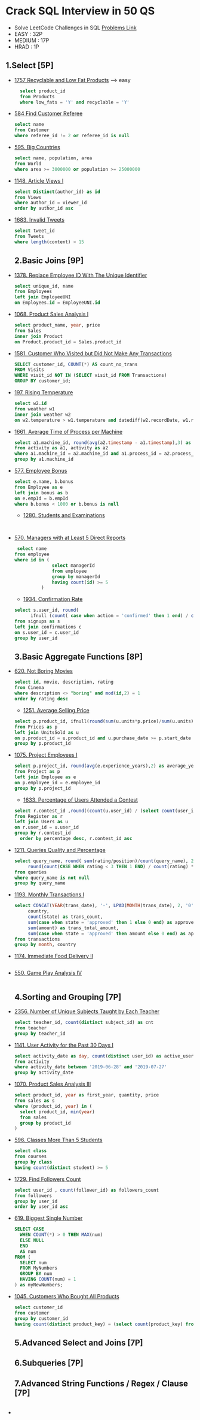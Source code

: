 # Crack SQL Interview in 50 QS
  - Solve LeetCode Challenges in SQL  [Problems Link](https://leetcode.com/studyplan/top-sql-50/) 
  - EASY :   32P
  - MEDIUM : 17P
  - HRAD :   1P
  
## 1.Select [5P]
 - [1757 Recyclable and Low Fat Products](https://leetcode.com/problems/recyclable-and-low-fat-products/description/?envType=study-plan-v2&envId=top-sql-50) --> easy
   ``` sql
     select product_id
     from Products
     where low_fats = 'Y' and recyclable = 'Y'
   ```
 - [584 Find Customer Referee](https://leetcode.com/problems/find-customer-referee/description/?envType=study-plan-v2&envId=top-sql-50)
   ``` sql
   select name
   from Customer
   where referee_id != 2 or referee_id is null
   ```
- [595. Big Countries](https://leetcode.com/problems/big-countries/description/?envType=study-plan-v2&envId=top-sql-50)
  ``` sql
  select name, population, area
  from World
  where area >= 3000000 or population >= 25000000
  ```
- [1148. Article Views I](https://leetcode.com/problems/article-views-i/description/?envType=study-plan-v2&envId=top-sql-50)
  ``` sql
  select Distinct(author_id) as id
  from Views
  where author_id = viewer_id
  order by author_id asc
  ```
- [1683. Invalid Tweets](https://leetcode.com/problems/invalid-tweets/description/?envType=study-plan-v2&envId=top-sql-50)
  ``` sql
  select tweet_id 
  from Tweets
  where length(content) > 15
  ```
  ## 2.Basic Joins [9P]
- [1378. Replace Employee ID With The Unique Identifier](https://leetcode.com/problems/replace-employee-id-with-the-unique-identifier/description/?envType=study-plan-v2&envId=top-sql-50)
  ``` sql
  select unique_id, name
  from Employees
  left join EmployeeUNI
  on Employees.id = EmployeeUNI.id
  ```
- [1068. Product Sales Analysis I](https://leetcode.com/problems/product-sales-analysis-i/description/?envType=study-plan-v2&envId=top-sql-50)
  ``` sql
  select product_name, year, price
  from Sales
  inner join Product
  on Product.product_id = Sales.product_id
  ```
- [1581. Customer Who Visited but Did Not Make Any Transactions](https://leetcode.com/problems/customer-who-visited-but-did-not-make-any-transactions/description/?envType=study-plan-v2&envId=top-sql-50)
  ``` sql
  SELECT customer_id, COUNT(*) AS count_no_trans
  FROM Visits
  WHERE visit_id NOT IN (SELECT visit_id FROM Transactions)
  GROUP BY customer_id;
  ```
- [197. Rising Temperature](https://leetcode.com/problems/rising-temperature/description/?envType=study-plan-v2&envId=top-sql-50)
  ``` sql
  select w2.id
  from weather w1
  inner join weather w2
  on w2.temperature > w1.temperature and datediff(w2.recordDate, w1.recordDate) = 1
  ```
- [1661. Average Time of Process per Machine](https://leetcode.com/problems/average-time-of-process-per-machine/description/?envType=study-plan-v2&envId=top-sql-50)
  ``` sql
  select a1.machine_id, round(avg(a2.timestamp - a1.timestamp),3) as processing_time
  from activity as a1, activity as a2
  where a1.machine_id = a2.machine_id and a1.process_id = a2.process_id and a1.activity_type = "start" and a2.activity_type = "end"
  group by a1.machine_id
  ```
- [577. Employee Bonus](https://leetcode.com/problems/employee-bonus/description/?envType=study-plan-v2&envId=top-sql-50)
  ``` sql
  select e.name, b.bonus
  from Employee as e 
  left join bonus as b
  on e.empId = b.empId 
  where b.bonus < 1000 or b.bonus is null
  ```
  - [1280. Students and Examinations](https://leetcode.com/problems/students-and-examinations/description/?envType=study-plan-v2&envId=top-sql-50)
  ``` sql
 
  ```
- [570. Managers with at Least 5 Direct Reports](https://leetcode.com/problems/managers-with-at-least-5-direct-reports/description/?envType=study-plan-v2&envId=top-sql-50)
  ``` sql
   select name
  from employee
  where id in (
                select managerId
                from employee
                group by managerId
                having count(id) >= 5
            )
  ```
  - [1934. Confirmation Rate](https://leetcode.com/problems/confirmation-rate/description/?envType=study-plan-v2&envId=top-sql-50)
  ``` sql
  select s.user_id, round(
        ifnull (count( case when action = 'confirmed' then 1 end) / count(action), 0), 2) as confirmation_rate
  from signups as s
  left join confirmations c
  on s.user_id = c.user_id
  group by user_id
  ```
  ## 3.Basic Aggregate Functions [8P]
- [620. Not Boring Movies](https://leetcode.com/problems/not-boring-movies/description/?envType=study-plan-v2&envId=top-sql-50)
  ``` sql
  select id, movie, description, rating
  from Cinema
  where description <> "boring" and mod(id,2) = 1 
  order by rating desc
  ```
  - [1251. Average Selling Price](https://leetcode.com/problems/average-selling-price/description/?envType=study-plan-v2&envId=top-sql-50)
  ``` sql
  select p.product_id, ifnull(round(sum(u.units*p.price)/sum(u.units),2),0) as average_price
  from Prices as p
  left join UnitsSold as u
  on p.product_id = u.product_id and u.purchase_date >= p.start_date and u.purchase_date <= p.end_date
  group by p.product_id
  ```
- [1075. Project Employees I](https://leetcode.com/problems/project-employees-i/description/?envType=study-plan-v2&envId=top-sql-50)
  ``` sql
  select p.project_id, round(avg(e.experience_years),2) as average_years
  from Project as p
  left join Employee as e
  on p.employee_id = e.employee_id
  group by p.project_id
  ```
  - [1633. Percentage of Users Attended a Contest](https://leetcode.com/problems/percentage-of-users-attended-a-contest/description/?envType=study-plan-v2&envId=top-sql-50)
  ``` sql
  select r.contest_id ,round((count(u.user_id) / (select count(user_id) from Users))*100.00,2) as percentage
  from Register as r
  left join Users as u
  on r.user_id = u.user_id
  group by r.contest_id
    order by percentage desc, r.contest_id asc
  ```
- [1211. Queries Quality and Percentage](https://leetcode.com/problems/queries-quality-and-percentage/description/?envType=study-plan-v2&envId=top-sql-50)
  ``` sql
  select query_name, round( sum(rating/position)/count(query_name), 2) as quality,
       round(count(CASE WHEN rating < 3 THEN 1 END) / count(rating) * 100, 2)  as poor_query_percentage
  from queries
  where query_name is not null
  group by query_name
  ```
- [1193. Monthly Transactions I](https://leetcode.com/problems/monthly-transactions-i/description/?envType=study-plan-v2&envId=top-sql-50)
  ``` sql
  select CONCAT(YEAR(trans_date), '-', LPAD(MONTH(trans_date), 2, '0')) AS month,
       country, 
       count(state) as trans_count,
       sum(case when state = 'approved' then 1 else 0 end) as approved_count,
       sum(amount) as trans_total_amount,
       sum(case when state = 'approved' then amount else 0 end) as approved_total_amount
  from transactions
  group by month, country
  ```
- [1174. Immediate Food Delivery II](https://leetcode.com/problems/immediate-food-delivery-ii/description/?envType=study-plan-v2&envId=top-sql-50)
  ``` sql

  ```
- [550. Game Play Analysis IV](https://leetcode.com/problems/game-play-analysis-iv/description/?envType=study-plan-v2&envId=top-sql-50)
  ``` sql

  ```
  ## 4.Sorting and Grouping [7P]
- [2356. Number of Unique Subjects Taught by Each Teacher](https://leetcode.com/problems/number-of-unique-subjects-taught-by-each-teacher/description/?envType=study-plan-v2&envId=top-sql-50)
  ``` sql
  select teacher_id, count(distinct subject_id) as cnt
  from teacher
  group by teacher_id
  ```
- [1141. User Activity for the Past 30 Days I](https://leetcode.com/problems/user-activity-for-the-past-30-days-i/description/?envType=study-plan-v2&envId=top-sql-50)
  ``` sql
  select activity_date as day, count(distinct user_id) as active_users
  from activity
  where activity_date between '2019-06-28' and '2019-07-27'
  group by activity_date
  ```
- [1070. Product Sales Analysis III](https://leetcode.com/problems/product-sales-analysis-iii/description/?envType=study-plan-v2&envId=top-sql-50)
  ``` sql
  select product_id, year as first_year, quantity, price
  from sales as s
  where (product_id, year) in (
    select product_id, min(year)
    from sales
    group by product_id
  )
  ```
- [596. Classes More Than 5 Students](https://leetcode.com/problems/classes-more-than-5-students/description/?envType=study-plan-v2&envId=top-sql-50)
  ``` sql
  select class
  from courses
  group by class
  having count(distinct student) >= 5
  ```
- [1729. Find Followers Count](https://leetcode.com/problems/find-followers-count/description/?envType=study-plan-v2&envId=top-sql-50)
  ``` sql
  select user_id , count(follower_id) as followers_count
  from followers
  group by user_id
  order by user_id asc
  ```
- [619. Biggest Single Number](https://leetcode.com/problems/biggest-single-number/description/?envType=study-plan-v2&envId=top-sql-50)
  ``` sql
  SELECT CASE 
    WHEN COUNT(*) > 0 THEN MAX(num)
    ELSE NULL
    END 
    AS num
  FROM (
    SELECT num
    FROM MyNumbers
    GROUP BY num
    HAVING COUNT(num) = 1
  ) as myNewNumbers;
  ```
- [1045. Customers Who Bought All Products](https://leetcode.com/problems/customers-who-bought-all-products/description/?envType=study-plan-v2&envId=top-sql-50)
  ``` sql
  select customer_id
  from customer
  group by customer_id
  having count(distinct product_key) = (select count(product_key) from product)
  ```
   ## 5.Advanced Select and Joins [7P]
   ## 6.Subqueries [7P]
   ## 7.Advanced String Functions / Regex / Clause [7P]
   

  ```
- []()
  ``` sql

  ```


  
       
